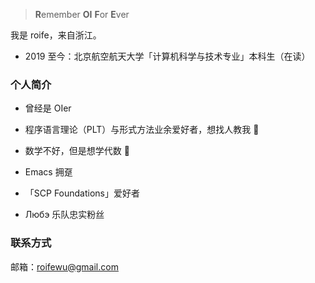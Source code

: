 > **R**emember **OI** **F**or **E**ver

我是 roife，来自浙江。

- 2019 至今：北京航空航天大学「计算机科学与技术专业」本科生（在读）

### 个人简介

- 曾经是 OIer

- 程序语言理论（PLT）与形式方法业余爱好者，想找人教我 🤣

- 数学不好，但是想学代数 🦘

- Emacs 拥趸

- 「SCP Foundations」爱好者

- Любэ 乐队忠实粉丝

<!-- - Furry 控 😛 -->

### 联系方式

邮箱：roifewu@gmail.com